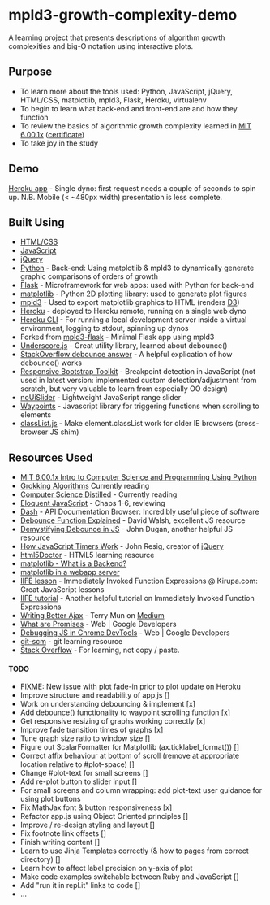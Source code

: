 # mpld3-growth-complexity-demo

A learning project that presents descriptions of algorithm growth complexities and big-O notation using interactive plots.

## Purpose

* To learn more about the tools used: Python, JavaScript, jQuery, HTML/CSS, matplotlib, mpld3, Flask, Heroku, virtualenv
* To begin to learn what back-end and front-end are and how they function
* To review the basics of algorithmic growth complexity learned in [MIT 6.00.1x](https://www.edx.org/course/introduction-computer-science-mitx-6-00-1x-9) ([certificate](https://courses.edx.org/certificates/be5594d409634b2fb9bbf9b668939c47))
* To take joy in the study

## Demo

[Heroku app](https://mpld3-growth-complexity-demo.herokuapp.com) - Single dyno: first request needs a couple of seconds to spin up. N.B. Mobile (< ~480px width) presentation is less complete.

## Built Using

* [HTML/CSS](http://learn.shayhowe.com/html-css/)
* [JavaScript](https://developer.mozilla.org/en-US/docs/Web/JavaScript)
* [jQuery](https://jquery.com/)
* [Python](https://www.python.org) - Back-end: Using matplotlib & mpld3 to dynamically generate graphic comparisons of orders of growth
* [Flask](http://flask.pocoo.org/) - Microframework for web apps: used with Python for back-end
* [matplotlib](http://matplotlib.org/) - Python 2D plotting library: used to generate plot figures
* [mpld3](http://mpld3.github.io/) - Used to export matplotlib graphics to HTML (renders [D3](https://d3js.org/))
* [Heroku](https://devcenter.heroku.com/) - deployed to Heroku remote, running on a single web dyno
* [Heroku CLI](https://devcenter.heroku.com/articles/heroku-cli) - For running a local development server inside a virtual environment, logging to stdout, spinning up dynos
* Forked from [mpld3-flask](https://github.com/nipunbatra/mpld3-flask) - Minimal Flask app using mpld3
* [Underscore.js](underscorejs.org) - Great utility library, learned about debounce()
* [StackOverflow debounce answer](http://stackoverflow.com/questions/24004791/can-someone-explain-the-debounce-function-in-javascript) - A helpful explication of how debounce() works
* [Responsive Bootstrap Toolkit](https://github.com/maciej-gurban/responsive-bootstrap-toolkit) - Breakpoint detection in JavaScript (not used in latest version: implemented custom detection/adjustment from scratch, but very valuable to learn from especially OO design)
* [noUiSlider](https://refreshless.com/nouislider/) - Lightweight JavaScript range slider
* [Waypoints](http://imakewebthings.com/waypoints/) - Javascript library for triggering functions when scrolling to elements
* [classList.js](https://github.com/eligrey/classList.js) - Make element.classList work for older IE browsers (cross-browser JS shim)

## Resources Used

* [MIT 6.00.1x Intro to Computer Science and Programming Using Python](https://www.edx.org/course/introduction-computer-science-mitx-6-00-1x-9)
* [Grokking Algorithms](https://www.manning.com/books/grokking-algorithms) Currently reading
* [Computer Science Distilled](https://leanpub.com/computer-science-distilled) - Currently reading
* [Eloquent JavaScript](eloquentjavascript.net) - Chaps 1-6, reviewing
* [Dash](https://kapeli.com/dash) - API Documentation Browser: Incredibly useful piece of software
* [Debounce Function Explained](https://davidwalsh.name/javascript-debounce-function) - David Walsh, excellent JS resource
* [Demystifying Debounce in JS](https://john-dugan.com/javascript-debounce/) - John Dugan, another helpful JS resource
* [How JavaScript Timers Work](http://ejohn.org/blog/how-javascript-timers-work/) - John Resig, creator of [jQuery](https://jquery.com)
* [html5Doctor](http://html5doctor.com/) - HTML5 learning resource
* [matplotlib - What is a Backend?](http://matplotlib.org/faq/usage_faq.html#what-is-a-backend)
* [matplotlib in a webapp server](http://matplotlib.org/faq/howto_faq.html#matplotlib-in-a-web-application-server)
* [IIFE lesson](https://www.kirupa.com/html5/immediately_invoked_function_expressions_iife.htm) - Immediately Invoked Function Expressions @ Kirupa.com: Great JavaScript lessons
* [IIFE tutorial](http://www.tutorialsteacher.com/javascript/immediately-invoked-function-expression-iife) - Another helpful tutorial on Immediately Invoked Function Expressions
* [Writing Better Ajax](https://medium.com/coding-design/writing-better-ajax-8ee4a7fb95f#.wkx1uei9f) - Terry Mun on [Medium](https://medium.com)
* [What are Promises](https://developers.google.com/web/fundamentals/getting-started/primers/promises) - Web | Google Developers
* [Debugging JS in Chrome DevTools](https://developers.google.com/web/tools/chrome-devtools/javascript/) - Web | Google Developers
* [git-scm](https://git-scm.com) - git learning resource
* [Stack Overflow](stackoverflow.com) - For learning, not copy / paste.

#### TODO

* FIXME: New issue with plot fade-in prior to plot update on Heroku
* Improve structure and readability of app.js [\]
* Work on understanding debouncing & implement [x]
* Add debounce() functionality to waypoint scrolling function [x]
* Get responsive resizing of graphs working correctly [x]
* Improve fade transition times of graphs [x]
* Tune graph size ratio to window size []
* Figure out ScalarFormatter for Matplotlib (ax.ticklabel_format()) []
* Correct affix behaviour at bottom of scroll (remove at appropriate location relative to #plot-space) []
* Change #plot-text for small screens []
* Add re-plot button to slider input []
* For small screens and column wrapping: add plot-text user guidance for using plot buttons
* Fix MathJax font & button responsiveness [x]
* Refactor app.js using Object Oriented principles []
* Improve / re-design styling and layout [\]
* Fix footnote link offsets []
* Finish writing content []
* Learn to use Jinja Templates correctly (& how to  pages from correct directory) []
* Learn how to affect label precision on y-axis of plot
* Make code examples switchable between Ruby and JavaScript []
* Add "run it in repl.it" links to code []
* ...
